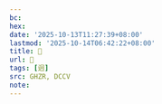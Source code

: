 ```yaml
---
bc:
hex:
date: '2025-10-13T11:27:39+08:00'
lastmod: '2025-10-14T06:42:22+08:00'
title: 󰙂
url: 󰙂
tags: [迥]
src: GHZR, DCCV
note:
---
```

